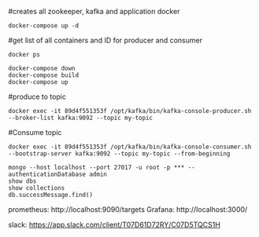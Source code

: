 
#creates all zookeeper, kafka and application docker
```shell
docker-compose up -d
```
#get list of all containers and ID for producer and consumer
```shell
docker ps 
```
```shell
docker-compose down
docker-compose build
docker-compose up
```
#produce to topic
```shell
docker exec -it 89d4f551353f /opt/kafka/bin/kafka-console-producer.sh --broker-list kafka:9092 --topic my-topic
```

#Consume topic
```shell
docker exec -it 89d4f551353f /opt/kafka/bin/kafka-console-consumer.sh --bootstrap-server kafka:9092 --topic my-topic --from-beginning
```

```shell
mongo --host localhost --port 27017 -u root -p *** --authenticationDatabase admin
show dbs
show collections
db.successMessage.find()
```

prometheus: http://localhost:9090/targets
Grafana: http://localhost:3000/

slack: https://app.slack.com/client/T07D61D72RY/C07D5TQCS1H
